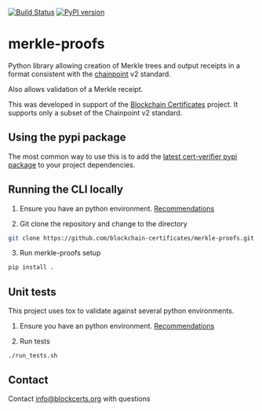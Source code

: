 [![Build Status](https://travis-ci.org/blockchain-certificates/merkle-proofs.svg?branch=master)](https://travis-ci.org/blockchain-certificates/merkle-proofs)
[![PyPI version](https://badge.fury.io/py/merkle-proofs.svg)](https://badge.fury.io/py/merkle-proofs)

# merkle-proofs

Python library allowing creation of Merkle trees and output receipts
in a format consistent with the [chainpoint](https://github.com/chainpoint) v2 standard.

Also allows validation of a Merkle receipt.

This was developed in support of the [Blockchain Certificates](http://certificates.media.mit.edu/) project.
It supports only a subset of the Chainpoint v2 standard.


## Using the pypi package

The most common way to use this is to add the [latest cert-verifier pypi package](https://badge.fury.io/py/merkle-proofs) to your project dependencies. 


## Running the CLI locally

1. Ensure you have an python environment. [Recommendations](https://github.com/blockchain-certificates/developer-common-docs/blob/master/virtualenv.md)

2. Git clone the repository and change to the directory

  ```bash
  git clone https://github.com/blockchain-certificates/merkle-proofs.git && cd merkle-proofs
  ```

3. Run merkle-proofs setup

  ```bash
  pip install .
  ```

## Unit tests

This project uses tox to validate against several python environments.

1. Ensure you have an python environment. [Recommendations](https://github.com/blockchain-certificates/developer-common-docs/blob/master/virtualenv.md)

2. Run tests
  ```
  ./run_tests.sh
  ```
## Contact

Contact [info@blockcerts.org](mailto:info@blockcerts.org) with questions
